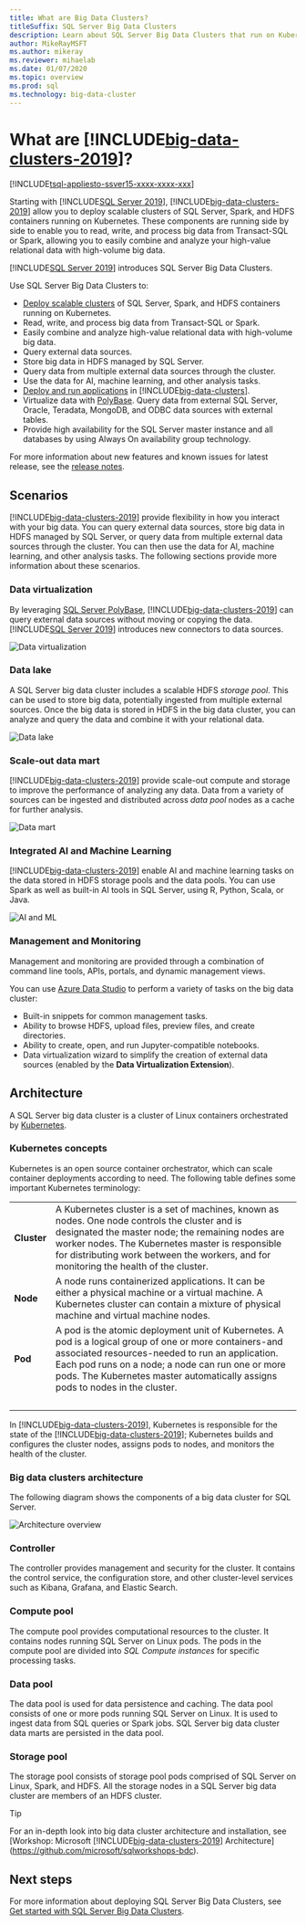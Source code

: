 ```yaml
---
title: What are Big Data Clusters?
titleSuffix: SQL Server Big Data Clusters
description: Learn about SQL Server Big Data Clusters that run on Kubernetes and provide scale-out options for both relational and HDFS data. 
author: MikeRayMSFT 
ms.author: mikeray
ms.reviewer: mihaelab
ms.date: 01/07/2020
ms.topic: overview
ms.prod: sql
ms.technology: big-data-cluster
---
```


# What are [!INCLUDE[big-data-clusters-2019](../includes/ssbigdataclusters-ss-nover.md)]?

[!INCLUDE[tsql-appliesto-ssver15-xxxx-xxxx-xxx](../includes/applies-to-version/_ss2019.md)]

Starting with [!INCLUDE[SQL Server 2019](../includes/sssqlv15-md.md)], [!INCLUDE[big-data-clusters-2019](../includes/ssbigdataclusters-ss-nover.md)] allow you to deploy scalable clusters of SQL Server, Spark, and HDFS containers running on Kubernetes. These components are running side by side to enable you to read, write, and process big data from Transact-SQL or Spark, allowing you to easily combine and analyze your high-value relational data with high-volume big data.

[!INCLUDE[SQL Server 2019](../includes/sssqlv15-md.md)] introduces SQL Server Big Data Clusters.

Use SQL Server Big Data Clusters to:

- [Deploy scalable clusters](../big-data-cluster/deploy-get-started.md) of SQL Server, Spark, and HDFS containers running on Kubernetes. 
- Read, write, and process big data from Transact-SQL or Spark.
- Easily combine and analyze high-value relational data with high-volume big data.
- Query external data sources.
- Store big data in HDFS managed by SQL Server.
- Query data from multiple external data sources through the cluster.
- Use the data for AI, machine learning, and other analysis tasks.
- [Deploy and run applications](../big-data-cluster/concept-application-deployment.md) in [!INCLUDE[big-data-clusters](../includes/ssbigdataclusters-nover.md)].
- Virtualize data with [PolyBase](../relational-databases/polybase/polybase-guide.md). Query data from external SQL Server, Oracle, Teradata, MongoDB, and ODBC data sources with external tables.
- Provide high availability for the SQL Server master instance and all databases by using Always On availability group technology.

For more information about new features and known issues for latest release, see the [release notes](release-notes-big-data-cluster.md).

## Scenarios

[!INCLUDE[big-data-clusters-2019](../includes/ssbigdataclusters-ss-nover.md)] provide flexibility in how you interact with your big data. You can query external data sources, store big data in HDFS managed by SQL Server, or query data from multiple external data sources through the cluster. You can then use the data for AI, machine learning, and other analysis tasks. The following sections provide more information about these scenarios.

### Data virtualization

By leveraging [SQL Server PolyBase](../relational-databases/polybase/polybase-guide.md), [!INCLUDE[big-data-clusters-2019](../includes/ssbigdataclusters-ss-nover.md)] can query external data sources without moving or copying the data. [!INCLUDE[SQL Server 2019](../includes/sssqlv15-md.md)] introduces new connectors to data sources.

![Data virtualization](media/big-data-cluster-overview/data-virtualization.png)

### Data lake

A SQL Server big data cluster includes a scalable HDFS *storage pool*. This can be used to store big data, potentially ingested from multiple external sources. Once the big data is stored in HDFS in the big data cluster, you can analyze and query the data and combine it with your relational data.

![Data lake](media/big-data-cluster-overview/data-lake.png)

### Scale-out data mart

[!INCLUDE[big-data-clusters-2019](../includes/ssbigdataclusters-ss-nover.md)] provide scale-out compute and storage to improve the performance of analyzing any data. Data from a variety of sources can be ingested and distributed across *data pool* nodes as a cache for further analysis.

![Data mart](media/big-data-cluster-overview/data-mart.png)

### Integrated AI and Machine Learning

[!INCLUDE[big-data-clusters-2019](../includes/ssbigdataclusters-ss-nover.md)] enable AI and machine learning tasks on the data stored in HDFS storage pools and the data pools. You can use Spark as well as built-in AI tools in SQL Server, using R, Python, Scala, or Java.

![AI and ML](media/big-data-cluster-overview/ai-ml-spark.png)

### Management and Monitoring

Management and monitoring are provided through a combination of command line tools, APIs, portals, and dynamic management views.

You can use [Azure Data Studio](../azure-data-studio/what-is.md) to perform a variety of tasks on the big data cluster:
- Built-in snippets for common management tasks.
- Ability to browse HDFS, upload files, preview files, and create directories.
- Ability to create, open, and run Jupyter-compatible notebooks.
- Data virtualization wizard to simplify the creation of external data sources (enabled by the **Data Virtualization Extension**).

## <a id="architecture"></a> Architecture

A SQL Server big data cluster is a cluster of Linux containers orchestrated by [Kubernetes](https://kubernetes.io/docs/concepts/).

### Kubernetes concepts

Kubernetes is an open source container orchestrator, which can scale container deployments according to need. The following table defines some important Kubernetes terminology:

|||
|:--|:--|
| **Cluster** | A Kubernetes cluster is a set of machines, known as nodes. One node controls the cluster and is designated the master node; the remaining nodes are worker nodes. The Kubernetes master is responsible for distributing work between the workers, and for monitoring the health of the cluster. |
| **Node** | A node runs containerized applications. It can be either a physical machine or a virtual machine. A Kubernetes cluster can contain a mixture of physical machine and virtual machine nodes. |
| **Pod** | A pod is the atomic deployment unit of Kubernetes. A pod is a logical group of one or more containers-and associated resources-needed to run an application. Each pod runs on a node; a node can run one or more pods. The Kubernetes master automatically assigns pods to nodes in the cluster. |
| &nbsp; ||

In [!INCLUDE[big-data-clusters-2019](../includes/ssbigdataclusters-ss-nover.md)], Kubernetes is responsible for the state of the [!INCLUDE[big-data-clusters-2019](../includes/ssbigdataclusters-ss-nover.md)]; Kubernetes builds and configures the cluster nodes, assigns pods to nodes, and monitors the health of the cluster.

### Big data clusters architecture

The following diagram shows the components of a big data cluster for SQL Server.

![Architecture overview](media/big-data-cluster-overview/architecture-diagram-overview.png)

### <a id="controlplane"></a> Controller

The controller provides management and security for the cluster. It contains the control service, the configuration store, and other cluster-level services such as Kibana, Grafana, and Elastic Search.

### <a id="computeplane"></a> Compute pool

The compute pool provides computational resources to the cluster. It contains nodes running SQL Server on Linux pods. The pods in the compute pool are divided into *SQL Compute instances* for specific processing tasks. 

### <a id="dataplane"></a> Data pool

The data pool is used for data persistence and caching. The data pool consists of one or more pods running SQL Server on Linux. It is used to ingest data from SQL queries or Spark jobs. SQL Server big data cluster data marts are persisted in the data pool. 

### Storage pool

The storage pool consists of storage pool pods comprised of SQL Server on Linux, Spark, and HDFS. All the storage nodes in a SQL Server big data cluster are members of an HDFS cluster.

> [!TIP]
> For an in-depth look into big data cluster architecture and installation, see [Workshop: Microsoft [!INCLUDE[big-data-clusters-2019](../includes/ssbigdataclusters-ss-nover.md)] Architecture](https://github.com/microsoft/sqlworkshops-bdc).

## Next steps

For more information about deploying SQL Server Big Data Clusters, see [Get started with SQL Server Big Data Clusters](deploy-get-started.md).
